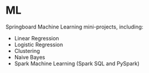# ML
Springboard Machine Learning mini-projects, including:  

* Linear Regression  
* Logistic Regression  
* Clustering  
* Naive Bayes  
* Spark Machine Learning (Spark SQL and PySpark)
